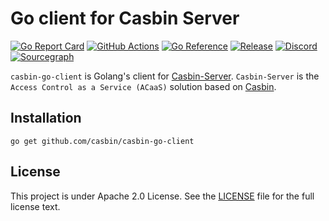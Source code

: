Go client for Casbin Server
====
[![Go Report Card](https://goreportcard.com/badge/github.com/casbin/casbin-go-client)](https://goreportcard.com/report/github.com/casbin/casbin-go-client)
[![GitHub Actions](https://github.com/casbin/casbin-go-client/actions/workflows/ci.yml/badge.svg)](https://github.com/casbin/casbin-go-client/actions)
[![Go Reference](https://pkg.go.dev/badge/github.com/casbin/casbin-go-client.svg)](https://pkg.go.dev/github.com/casbin/casbin-go-client)
[![Release](https://img.shields.io/github/release/casbin/casbin-go-client.svg)](https://github.com/casbin/casbin-go-client/releases/latest)
[![Discord](https://img.shields.io/discord/1022748306096537660?logo=discord&label=discord&color=5865F2)](https://discord.gg/S5UjpzGZjN)
[![Sourcegraph](https://sourcegraph.com/github.com/casbin/casbin-go-client/-/badge.svg)](https://sourcegraph.com/github.com/casbin/casbin-go-client?badge)

``casbin-go-client`` is Golang's client for [Casbin-Server](https://github.com/casbin/casbin-server). ``Casbin-Server`` is the ``Access Control as a Service (ACaaS)`` solution based on [Casbin](https://github.com/casbin/casbin).

## Installation

    go get github.com/casbin/casbin-go-client

## License

This project is under Apache 2.0 License. See the [LICENSE](LICENSE) file for the full license text.

